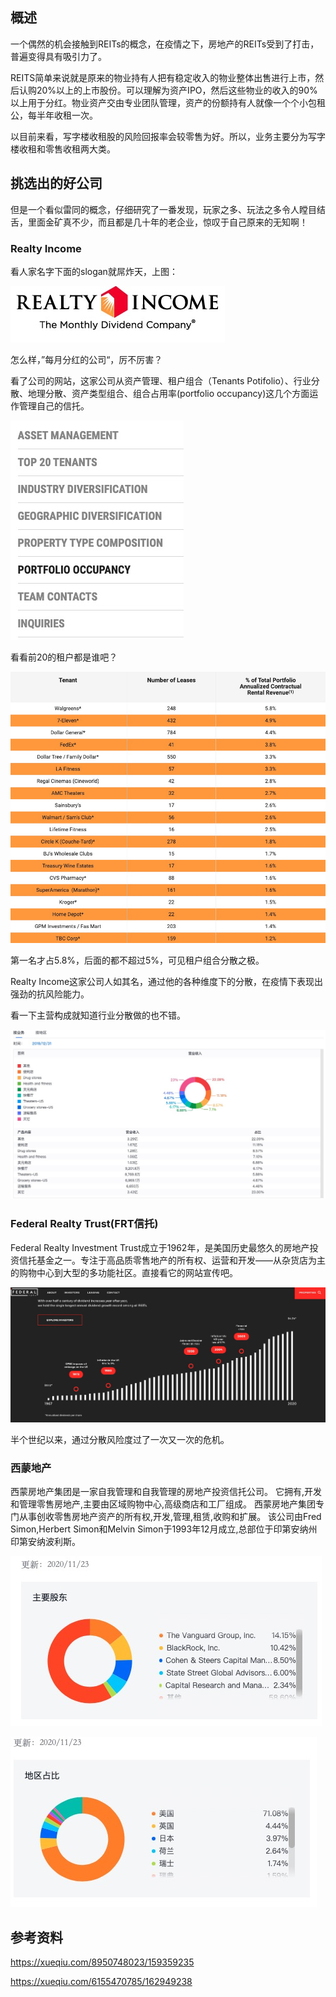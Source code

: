 ## 概述

一个偶然的机会接触到REITs的概念，在疫情之下，房地产的REITs受到了打击，普遍变得具有吸引力了。

REITS简单来说就是原来的物业持有人把有稳定收入的物业整体出售进行上市，然后认购20%以上的上市股份。可以理解为资产IPO，然后这些物业的收入的90%以上用于分红。物业资产交由专业团队管理，资产的份额持有人就像一个个小包租公，每半年收租一次。

以目前来看，写字楼收租股的风险回报率会较零售为好。所以，业务主要分为写字楼收租和零售收租两大类。

## 挑选出的好公司

但是一个看似雷同的概念，仔细研究了一番发现，玩家之多、玩法之多令人瞠目结舌，里面金矿真不少，而且都是几十年的老企业，惊叹于自己原来的无知啊！

### Realty Income

看人家名字下面的slogan就屌炸天，上图：

![image-20201124144022287](images/image-202011241440222871.png)

怎么样，”每月分红的公司“，厉不厉害？

看了公司的网站，这家公司从资产管理、租户组合（Tenants Potifolio）、行业分散、地理分散、资产类型组合、组合占用率(portfolio occupancy)这几个方面运作管理自己的信托。

![image-20201124143919385](images/image-202011241439193851.png)

看看前20的租户都是谁吧？

![image-20201124144500806](images/image-202011241445008061.png)

第一名才占5.8%，后面的都不超过5%，可见租户组合分散之极。

Realty Income这家公司人如其名，通过他的各种维度下的分散，在疫情下表现出强劲的抗风险能力。

看一下主营构成就知道行业分散做的也不错。

![image-20201124144920948](images/image-202011241449209481.png)

### Federal Realty Trust(FRT信托)

Federal Realty Investment Trust成立于1962年，是美国历史最悠久的房地产投资信托基金之一。专注于高品质零售地产的所有权、运营和开发——从杂货店为主的购物中心到大型的多功能社区。直接看它的网站宣传吧。

![image-20201124150239033](images/image-202011241502390331.png)

半个世纪以来，通过分散风险度过了一次又一次的危机。

### 西蒙地产

西蒙房地产集团是一家自我管理和自我管理的房地产投资信托公司。 它拥有,开发和管理零售房地产,主要由区域购物中心,高级商店和工厂组成。 西蒙房地产集团专门从事创收零售房地产资产的所有权,开发,管理,租赁,收购和扩展。 该公司由Fred Simon,Herbert Simon和Melvin Simon于1993年12月成立,总部位于印第安纳州印第安纳波利斯。

![image-20201124152258411](images/image-202011241522584111.png)

![image-20201124152326108](images/image-202011241523261081.png)

## 参考资料

https://xueqiu.com/8950748023/159359235

https://xueqiu.com/6155470785/162949238